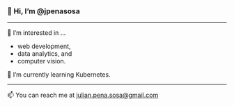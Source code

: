 ### 👋 Hi, I’m @jpenasosa
---

👀 I’m interested in ...
- web development,
- data analytics, and 
- computer vision.

🌱 I’m currently learning Kubernetes.

---

📫 You can reach me at julian.pena.sosa@gmail.com 
